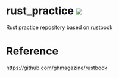 # rust_practice [![](https://github.com/AtsukiYokota/rust_practice/workflows/Rust/badge.svg)](https://github.com/AtsukiYokota/rust_practice/actions)
Rust practice repository based on rustbook

# Reference
https://github.com/ghmagazine/rustbook
